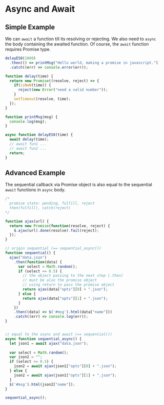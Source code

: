# Async and Await



## Simple Example

We can `await` a function till its resolving or rejecting. We also need to `async`  the body containing the awaited function. Of course, the `await` function requires Promise type.

```javascript
delayES8(1000)
  .then(() => printMsg("Hello world, making a promise in javascript."))
  .catch((err) => console.error(err));

function delay(time) {
  return new Promise((resolve, reject) => {
    if(isNaN(time)) {
      reject(new Error("need a valid number"));
    }
    setTimeout(resolve, time);
  });
}

function printMsg(msg) {
  console.log(msg);
}

async function delayES8(time) {
  await delay(time);
  // await fun1 ...
  // await fun2 ...
  return;
}
```



## Advanced Example

The sequential callback via Promise object is also equal to the sequential `await` functions in `async` body.

```javascript
/*
  promise state: pending, fulfill, reject
  then(fulfill), catch(reject) 
*/

function ajax(url) {
  return new Promise(function(resolve, reject) {
    $.ajax(url).done(resolve).fail(reject);
  });
}

// origin sequential (== sequential_async())
function sequential() {
  ajax("data.json")
    .then(function(data) {
      var select = Math.random();
      if (select <= 0.5) {
        // the object passing to the next step (.then)
        // must be also the promise object
        // using return to pass the promise object
        return ajax(data["opts"][0] + ".json");
      } else {
        return ajax(data["opts"][1] + ".json");
      }
    })
    .then((data) => $('#msg').html(data["name"]))
    .catch((err) => console.log(err));
}


// equal to the async and await (== sequential())
async function sequential_async() {
  let json1 = await ajax("data.json");
  
  var select = Math.random();
  var json2 = "";
  if (select <= 0.5) {
    json2 = await ajax(json1["opts"][0] + ".json");
  } else {
    json2 = await ajax(json1["opts"][1] + ".json");
  }
  $('#msg').html(json2["name"]);
}

sequential_async();
```






